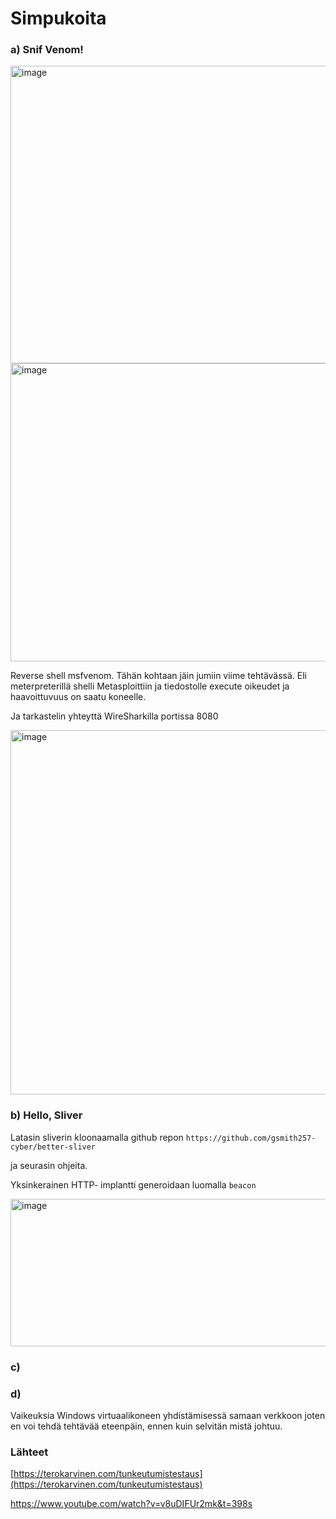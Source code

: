 # Simpukoita

### a) Snif Venom!

<img width="910" height="476" alt="image" src="https://github.com/user-attachments/assets/4e5f90d3-f51e-4c5b-a21b-c6b1a5574d98" />

<img width="910" height="477" alt="image" src="https://github.com/user-attachments/assets/a1557b52-698e-43c4-a1bc-91367a39b29e" />

Reverse shell msfvenom. Tähän kohtaan jäin jumiin viime tehtävässä. Eli meterpreterillä shelli Metasploittiin ja tiedostolle execute oikeudet ja haavoittuvuus on saatu koneelle.

Ja tarkastelin yhteyttä WireSharkilla portissa 8080

<img width="751" height="583" alt="image" src="https://github.com/user-attachments/assets/f5356d1b-8d50-4cbd-812a-a1efbf943131" />

### b)  Hello, Sliver

Latasin sliverin kloonaamalla github repon ```https://github.com/gsmith257-cyber/better-sliver```

 ja seurasin ohjeita.

Yksinkerainen HTTP- implantti generoidaan luomalla ```beacon```

<img width="610" height="236" alt="image" src="https://github.com/user-attachments/assets/a0fd47cd-40d4-46f8-b1ca-e3a189d39fc5" />



### c)


### d)
Vaikeuksia Windows virtuaalikoneen yhdistämisessä samaan verkkoon joten en voi tehdä tehtävää eteenpäin, ennen kuin selvitän mistä johtuu.

### Lähteet

[https://terokarvinen.com/tunkeutumistestaus](https://terokarvinen.com/tunkeutumistestaus)

https://www.youtube.com/watch?v=v8uDIFUr2mk&t=398s
